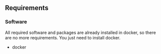 ## Requirements

### Software
All required software and packages are already installed in docker, so there are no more requirements. You just need to install docker.

-   docker
